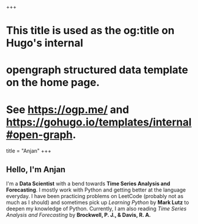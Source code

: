 +++
# This title is used as the og:title on Hugo's internal
# opengraph structured data template on the home page.
# See https://ogp.me/ and https://gohugo.io/templates/internal#open-graph.
title = "Anjan"
+++

## Hello, I'm Anjan

I'm a **Data Scientist** with a bend towards **Time Series Analysis and Forecasting**. 
I mostly work with Python and getting better at the language everyday. I have been practicing problems on LeetCode (probably not as much as I should)
and sometimes pick up *Learning Python* by **Mark Lutz** to deepen my knowledge of Python.
Currently, I am also reading *Time Series Analysis and Forecasting* by **Brockwell, P. J., & Davis, R. A.**